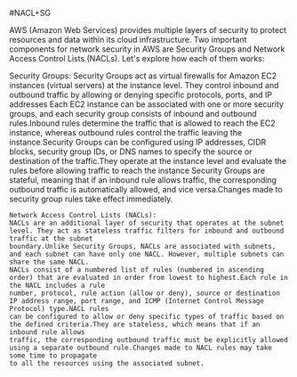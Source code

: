 #NACL+SG


AWS (Amazon Web Services) provides multiple layers of security to protect resources and data within its cloud infrastructure. Two important components for network security in AWS are Security Groups and Network Access Control Lists (NACLs). Let's explore how each of them works:

Security Groups:
    Security Groups act as virtual firewalls for Amazon EC2 instances (virtual servers) at the instance level. They control inbound and outbound traffic by allowing 
    or denying specific protocols, ports, and IP addresses Each EC2 instance can be associated with one or more security groups, and each security group consists of 
    inbound and outbound rules.Inbound rules determine the traffic that is allowed to reach the EC2 instance, whereas outbound rules control the traffic leaving the 
    instance.Security Groups can be configured using IP addresses, CIDR blocks, security group IDs, or DNS names to specify the source or destination of the 
    traffic.They operate at the instance level and evaluate the rules before allowing traffic to reach the instance Security Groups are stateful, meaning that if an 
    inbound rule allows traffic, the corresponding outbound traffic is automatically allowed, and vice versa.Changes made to security group rules take effect 
    immediately.


    Network Access Control Lists (NACLs):
    NACLs are an additional layer of security that operates at the subnet level. They act as stateless traffic filters for inbound and outbound traffic at the subnet 
    boundary.Unlike Security Groups, NACLs are associated with subnets, and each subnet can have only one NACL. However, multiple subnets can share the same NACL. 
    NACLs consist of a numbered list of rules (numbered in ascending order) that are evaluated in order from lowest to highest.Each rule in the NACL includes a rule 
    number, protocol, rule action (allow or deny), source or destination IP address range, port range, and ICMP (Internet Control Message Protocol) type.NACL rules 
    can be configured to allow or deny specific types of traffic based on the defined criteria.They are stateless, which means that if an inbound rule allows 
    traffic, the corresponding outbound traffic must be explicitly allowed using a separate outbound rule.Changes made to NACL rules may take some time to propagate 
    to all the resources using the associated subnet.
